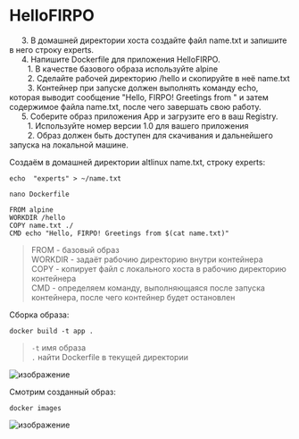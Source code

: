 # HelloFIRPO

&ensp; &ensp; 3. В домашней директории хоста создайте файл name.txt и запишите в него строку experts.  
&ensp; &ensp; 4. Напишите Dockerfile для приложения HelloFIRPO.  
&ensp; &ensp; &ensp; 1. В качестве базового образа используйте alpine  
&ensp; &ensp; &ensp; 2. Сделайте рабочей директорию /hello и скопируйте в неё name.txt  
&ensp; &ensp; &ensp; 3. Контейнер при запуске должен выполнять команду echo, которая выводит сообщение "Hello, FIRPO! Greetings from " и затем содержимое файла name.txt, после чего завершать свою работу.  
&ensp; &ensp; 5. Соберите образ приложения App и загрузите его в ваш Registry.  
&ensp; &ensp; &ensp; 1. Используйте номер версии 1.0 для вашего приложения  
&ensp; &ensp; &ensp; 2. Образ должен быть доступен для скачивания и дальнейшего запуска на локальной машине.  


Создаём в домашней директории altlinux name.txt, строку experts:
```
echo  "experts" > ~/name.txt
```

```
nano Dockerfile
```
```
FROM alpine
WORKDIR /hello
COPY name.txt ./
CMD echo "Hello, FIRPO! Greetings from $(cat name.txt)"
```
>FROM - базовый образ  
>WORKDIR - задаёт рабочию директорию внутри контейнера  
>COPY - копирует файл с локального хоста в рабочию директорию контейнера  
>CMD - определяем команду, выполняющаяся после запуска контейнера, после чего контейнер будет остановлен

Сборка образа:
```
docker build -t app .
```
> `-t` имя образа  
> `.` найти Dockerfile в текущей директории  


![изображение](https://github.com/abdurrah1m/Professionals_2024/assets/148451230/8aa1a90e-1249-41a2-850c-0c9846ad545a)

Смотрим созданный образ:
```
docker images
```

![изображение](https://github.com/abdurrah1m/Professionals_2024/assets/148451230/71b41ee4-2a3c-4a9d-9395-09eddd665189)


